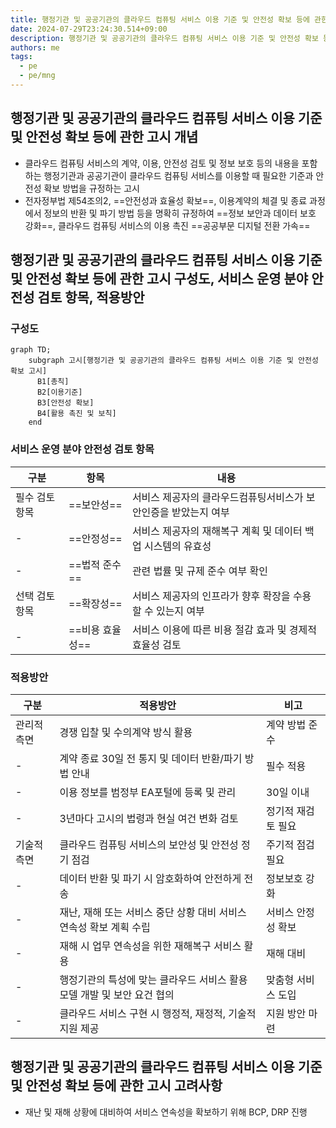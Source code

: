 ```yaml
---
title: 행정기관 및 공공기관의 클라우드 컴퓨팅 서비스 이용 기준 및 안전성 확보 등에 관한 고시
date: 2024-07-29T23:24:30.514+09:00
description: 행정기관 및 공공기관의 클라우드 컴퓨팅 서비스 이용 기준 및 안전성 확보 등에 관한 고시
authors: me
tags: 
  - pe
  - pe/mng 
---
```


## 행정기관 및 공공기관의 클라우드 컴퓨팅 서비스 이용 기준 및 안전성 확보 등에 관한 고시 개념

- 클라우드 컴퓨팅 서비스의 계약, 이용, 안전성 검토 및 정보 보호 등의 내용을 포함하는 행정기관과 공공기관이 클라우드 컴퓨팅 서비스를 이용할 때 필요한 기준과 안전성 확보 방법을 규정하는 고시
- 전자정부법 제54조의2, ==안전성과 효율성 확보==, 이용계약의 체결 및 종료 과정에서 정보의 반환 및 파기 방법 등을 명확히 규정하여 ==정보 보안과 데이터 보호 강화==, 클라우드 컴퓨팅 서비스의 이용 촉진 ==공공부문 디지털 전환 가속==

## 행정기관 및 공공기관의 클라우드 컴퓨팅 서비스 이용 기준 및 안전성 확보 등에 관한 고시 구성도, 서비스 운영 분야 안전성 검토 항목, 적용방안

### 구성도

```mermaid
graph TD;
    subgraph 고시[행정기관 및 공공기관의 클라우드 컴퓨팅 서비스 이용 기준 및 안전성 확보 고시]
      B1[총칙]
      B2[이용기준]
      B3[안전성 확보]
      B4[활용 촉진 및 보칙]
    end
```

### 서비스 운영 분야 안전성 검토 항목

| 구분 | 항목 | 내용 |
| --- | --- | --- |
| 필수 검토 항목 | ==보안성== | 서비스 제공자의 클라우드컴퓨팅서비스가 보안인증을 받았는지 여부 |
| - | ==안정성== | 서비스 제공자의 재해복구 계획 및 데이터 백업 시스템의 유효성 |
| - | ==법적 준수== | 관련 법률 및 규제 준수 여부 확인|
| 선택 검토 항목 | ==확장성== | 서비스 제공자의 인프라가 향후 확장을 수용할 수 있는지 여부 |
| - | ==비용 효율성== | 서비스 이용에 따른 비용 절감 효과 및 경제적 효율성 검토  |

### 적용방안

| 구분 | 적용방안 | 비고 |
| --- | --- | --- |
| 관리적 측면  | 경쟁 입찰 및 수의계약 방식 활용  | 계약 방법 준수 |
| - | 계약 종료 30일 전 통지 및 데이터 반환/파기 방법 안내  | 필수 적용 |
| - | 이용 정보를 범정부 EA포털에 등록 및 관리   | 30일 이내 |
| - | 3년마다 고시의 법령과 현실 여건 변화 검토  | 정기적 재검토 필요 |
| 기술적 측면  | 클라우드 컴퓨팅 서비스의 보안성 및 안전성 정기 점검  | 주기적 점검 필요  |
| - | 데이터 반환 및 파기 시 암호화하여 안전하게 전송 | 정보보호 강화|
| - | 재난, 재해 또는 서비스 중단 상황 대비 서비스 연속성 확보 계획 수립  | 서비스 안정성 확보 |
| - | 재해 시 업무 연속성을 위한 재해복구 서비스 활용 | 재해 대비|
| - | 행정기관의 특성에 맞는 클라우드 서비스 활용 모델 개발 및 보안 요건 협의  | 맞춤형 서비스 도입 |
| - | 클라우드 서비스 구현 시 행정적, 재정적, 기술적 지원 제공  | 지원 방안 마련|

## 행정기관 및 공공기관의 클라우드 컴퓨팅 서비스 이용 기준 및 안전성 확보 등에 관한 고시 고려사항

- 재난 및 재해 상황에 대비하여 서비스 연속성을 확보하기 위해 BCP, DRP 진행
